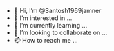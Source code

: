 - 👋 Hi, I’m @Santosh1969jamner
- 👀 I’m interested in ...
- 🌱 I’m currently learning ...
- 💞️ I’m looking to collaborate on ...
- 📫 How to reach me ...

<!---
Santosh1969jamner/Santosh1969jamner is a ✨ special ✨ repository because its `README.md` (this file) appears on your GitHub profile.
You can click the Preview link to take a look at your changes.
--->
